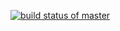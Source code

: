 [![build status of master](https://travis-ci.org/fs412/SSW567HW04a.svg?branch=master)](https://travis-ci.org/fs412/SSW567HW04atree/HW05a_Mocking)
